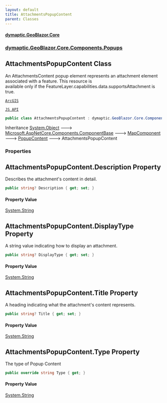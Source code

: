 ```yaml
---
layout: default
title: AttachmentsPopupContent
parent: Classes
---
```

#### [dymaptic.GeoBlazor.Core](index.html 'index')
### [dymaptic.GeoBlazor.Core.Components.Popups](index.html#dymaptic.GeoBlazor.Core.Components.Popups 'dymaptic.GeoBlazor.Core.Components.Popups')

## AttachmentsPopupContent Class

An AttachmentsContent popup element represents an attachment element associated with a feature. This resource is  
available only if the FeatureLayer.capabilities.data.supportsAttachment is true.  
<a target="_blank" href="https://developers.arcgis.com/javascript/latest/api-reference/esri-popup-content-AttachmentsContent.html">  
    ArcGIS  
    JS API  
</a>

```csharp
public class AttachmentsPopupContent : dymaptic.GeoBlazor.Core.Components.Popups.PopupContent
```

Inheritance [System.Object](https://docs.microsoft.com/en-us/dotnet/api/System.Object 'System.Object') &#129106; [Microsoft.AspNetCore.Components.ComponentBase](https://docs.microsoft.com/en-us/dotnet/api/Microsoft.AspNetCore.Components.ComponentBase 'Microsoft.AspNetCore.Components.ComponentBase') &#129106; [MapComponent](dymaptic.GeoBlazor.Core.Components.MapComponent.html 'dymaptic.GeoBlazor.Core.Components.MapComponent') &#129106; [PopupContent](dymaptic.GeoBlazor.Core.Components.Popups.PopupContent.html 'dymaptic.GeoBlazor.Core.Components.Popups.PopupContent') &#129106; AttachmentsPopupContent
### Properties

<a name='dymaptic.GeoBlazor.Core.Components.Popups.AttachmentsPopupContent.Description'></a>

## AttachmentsPopupContent.Description Property

Describes the attachment's content in detail.

```csharp
public string? Description { get; set; }
```

#### Property Value
[System.String](https://docs.microsoft.com/en-us/dotnet/api/System.String 'System.String')

<a name='dymaptic.GeoBlazor.Core.Components.Popups.AttachmentsPopupContent.DisplayType'></a>

## AttachmentsPopupContent.DisplayType Property

A string value indicating how to display an attachment.

```csharp
public string? DisplayType { get; set; }
```

#### Property Value
[System.String](https://docs.microsoft.com/en-us/dotnet/api/System.String 'System.String')

<a name='dymaptic.GeoBlazor.Core.Components.Popups.AttachmentsPopupContent.Title'></a>

## AttachmentsPopupContent.Title Property

A heading indicating what the attachment's content represents.

```csharp
public string? Title { get; set; }
```

#### Property Value
[System.String](https://docs.microsoft.com/en-us/dotnet/api/System.String 'System.String')

<a name='dymaptic.GeoBlazor.Core.Components.Popups.AttachmentsPopupContent.Type'></a>

## AttachmentsPopupContent.Type Property

The type of Popup Content

```csharp
public override string Type { get; }
```

#### Property Value
[System.String](https://docs.microsoft.com/en-us/dotnet/api/System.String 'System.String')
